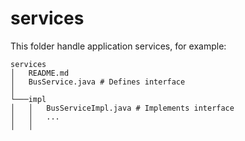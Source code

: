 # services

This folder handle application services, for example:

```
services
│   README.md
│   BusService.java # Defines interface
│
└───impl
│   │   BusServiceImpl.java # Implements interface
│   │   ...
│   │
```